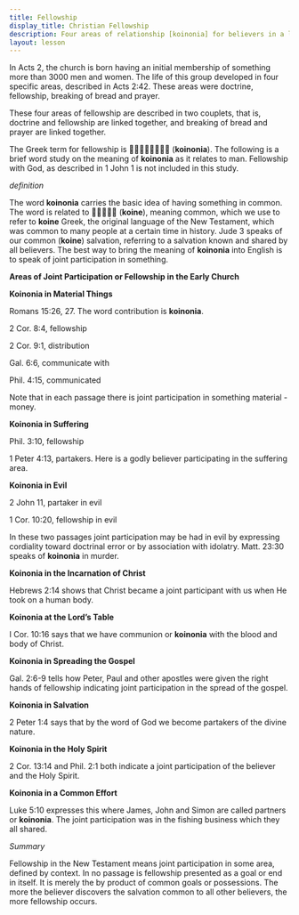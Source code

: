 ```yaml
---
title: Fellowship
display_title: Christian Fellowship
description: Four areas of relationship [koinonia] for believers in a local church: doctrine, fellowship, breaking of bread, prayer.
layout: lesson
---
```


In Acts 2, the church is born having an initial membership of something more than 3000 men and women. The life of this group developed in four specific areas, described in Acts 2:42. These areas were doctrine, fellowship, breaking of bread and prayer.

These four areas of fellowship are described in two couplets, that is, doctrine and fellowship are linked together, and breaking of bread and prayer are linked together.

The Greek term for fellowship is  (**koinonia**). The following is a brief word study on the meaning of **koinonia** as it relates to man. Fellowship with God, as described in 1 John 1 is not included in
this study.

*_definition_*

The word **koinonia** carries the basic idea of having something in common. The word is related to  (**koine**), meaning common, which we use to refer to **koine** Greek, the original language of the New Testament, which was common to many people at a certain time in history. Jude 3 speaks of our common (**koine**) salvation, referring to a salvation known and shared by all believers. The best way to bring the meaning of **koinonia** into English is to speak of joint participation
in something.

**Areas of Joint Participation or Fellowship in the Early Church**

**Koinonia in Material Things**

Romans 15:26, 27. The word contribution is **koinonia**.

2 Cor. 8:4, fellowship

2 Cor. 9:1, distribution

Gal. 6:6, communicate with

Phil. 4:15, communicated

Note that in each passage there is joint participation in something material - money.

**Koinonia in Suffering**

Phil. 3:10, fellowship

1 Peter 4:13, partakers. Here is a godly believer participating in the suffering area.

**Koinonia in Evil**

2 John 11, partaker in evil

1 Cor. 10:20, fellowship in evil

In these two passages joint participation may be had in evil by expressing cordiality toward doctrinal error or by association with idolatry. Matt. 23:30 speaks of **koinonia** in murder.

**Koinonia in the Incarnation of Christ**

Hebrews 2:14 shows that Christ became a joint participant with us when He took on a human body.

**Koinonia at the Lord’s Table**

I Cor. 10:16 says that we have communion or **koinonia** with the blood and body of Christ.

**Koinonia in Spreading the Gospel**

Gal. 2:6-9 tells how Peter, Paul and other apostles were given the right hands of fellowship indicating joint participation in the spread of the gospel.

**Koinonia in Salvation**

2 Peter 1:4 says that by the word of God we become partakers of the divine nature.

**Koinonia in the Holy Spirit**

2 Cor. 13:14 and Phil. 2:1 both indicate a joint participation of the believer and the Holy Spirit.

**Koinonia in a Common Effort**

Luke 5:10 expresses this where James, John and Simon are called partners or **koinonia**. The joint participation was in the fishing business which they all shared.

*_Summary_*

Fellowship in the New Testament means joint participation in some area, defined by context. In no passage is fellowship presented as a goal or end in itself. It is merely the by product of common goals or possessions. The more the believer discovers the salvation common to all other believers, the more fellowship occurs.

